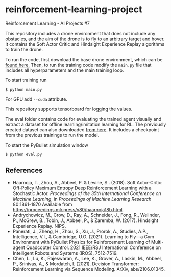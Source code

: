 # reinforcement-learning-project
Reinforcement Learning - AI Projects #7

This repository includes a drone environment that does not include any obstacles, and the aim of the drone is to fly to an arbitrary target and hover. It contains the Soft Actor Critic and Hindsight Experience Replay algorithms to train the drone.

To run the code, first download the base drone environment, which can be [found here.](https://github.com/utiasDSL/gym-pybullet-drones.git) Then, to run the training code modify the ```main.py``` file that includes all hyperparameters and the main training loop. 

To start training run
```bash
$ python main.py
```
For GPU add ```--cuda``` attribute.

This repository supports tensorboard for logging the values.

The eval folder contains code for evaluating the trained agent visually and extract a dataset for offline learning/imitation learning for RL. The previously created dataset can also downloaded [from here](https://drive.google.com/file/d/1UjY-G1cZcpEP6ibJ-282XjJzvC9NO5N2/view?usp=sharing). It includes a checkpoint from the previous trainings to run the model.

To start the PyBullet simulation window
```bash
$ python eval.py
```

## References
- Haarnoja, T., Zhou, A., Abbeel, P. &amp; Levine, S.. (2018). Soft Actor-Critic: Off-Policy Maximum Entropy Deep Reinforcement Learning with a Stochastic Actor. <i>Proceedings of the 35th International Conference on Machine Learning</i>, in <i>Proceedings of Machine Learning Research</i> 80:1861-1870 Available from https://proceedings.mlr.press/v80/haarnoja18b.html.
- Andrychowicz, M., Crow, D., Ray, A., Schneider, J., Fong, R., Welinder, P., McGrew, B., Tobin, J., Abbeel, P., & Zaremba, W. (2017). Hindsight Experience Replay. NIPS.
- Panerati, J., Zheng, H., Zhou, S., Xu, J., Prorok, A., Studies, A.P., Intelligence, V.I., & Cambridge, U.O. (2021). Learning to Fly—a Gym Environment with PyBullet Physics for Reinforcement Learning of Multi-agent Quadcopter Control. 2021 IEEE/RSJ International Conference on Intelligent Robots and Systems (IROS), 7512-7519.
- Chen, L., Lu, K., Rajeswaran, A., Lee, K., Grover, A., Laskin, M., Abbeel, P., Srinivas, A., & Mordatch, I. (2021). Decision Transformer: Reinforcement Learning via Sequence Modeling. ArXiv, abs/2106.01345.